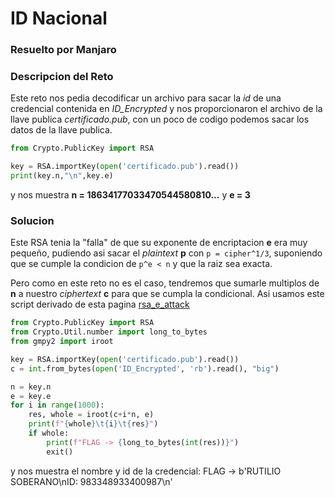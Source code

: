 # ID Nacional

### Resuelto por Manjaro

### Descripcion del Reto

Este reto nos pedia decodificar un archivo para sacar la *id* de una credencial contenida en *ID_Encrypted* y nos proporcionaron el archivo de la llave publica *certificado.pub*, con un poco de codigo podemos sacar los datos de la llave publica.

```python
from Crypto.PublicKey import RSA

key = RSA.importKey(open('certificado.pub').read())
print(key.n,"\n",key.e)
```

y nos muestra **n = 18634177033470544580810...** y **e = 3**

### Solucion

Este RSA tenia la "falla" de que su exponente de encriptacion **e** era muy pequeño, pudiendo asi sacar el *plaintext* **p** con ```p = cipher^1/3```, suponiendo que se cumple la condicion de ```p^e < n``` y que la raiz sea exacta.

Pero como en este reto no es el caso, tendremos que sumarle multiplos de **n** a nuestro *ciphertext* **c** para que se cumpla la condicional. Asi usamos este script derivado de esta pagina [rsa_e_attack](https://ctf-wiki.github.io/ctf-wiki/crypto/asymmetric/rsa/rsa_e_attack/)

```python
from Crypto.PublicKey import RSA
from Crypto.Util.number import long_to_bytes
from gmpy2 import iroot

key = RSA.importKey(open('certificado.pub').read())
c = int.from_bytes(open('ID_Encrypted', 'rb').read(), "big")

n = key.n
e = key.e
for i in range(1000):
    res, whole = iroot(c+i*n, e)
    print(f"{whole}\t{i}\t{res}")
    if whole:
        print(f"FLAG -> {long_to_bytes(int(res))}")
        exit()
```

y nos muestra el nombre y id de la credencial:
FLAG -> b'RUTILIO SOBERANO\nID: 983348933400987\n'
